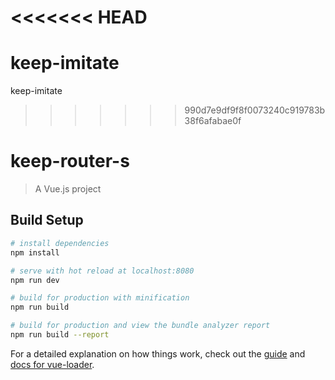 <<<<<<< HEAD
=======
# keep-imitate
keep-imitate
>>>>>>> 990d7e9df9f8f0073240c919783b38f6afabae0f
# keep-router-s

> A Vue.js project

## Build Setup

``` bash
# install dependencies
npm install

# serve with hot reload at localhost:8080
npm run dev

# build for production with minification
npm run build

# build for production and view the bundle analyzer report
npm run build --report
```

For a detailed explanation on how things work, check out the [guide](http://vuejs-templates.github.io/webpack/) and [docs for vue-loader](http://vuejs.github.io/vue-loader).
